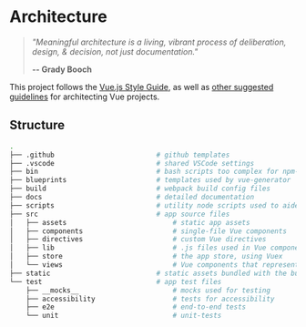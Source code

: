 # Architecture

> *"Meaningful architecture is a living, vibrant process of deliberation, design, & decision, not just documentation."*
>
> **-- Grady Booch**

This project follows the [Vue.js Style Guide](https://vuejs.org/v2/style-guide/), as well as [other suggested guidelines](https://itnext.io/how-to-structure-a-vue-js-project-29e4ddc1aeeb) for architecting Vue projects.

## Structure

```bash
.
├── .github                         # github templates
├── .vscode                         # shared VSCode settings
├── bin                             # bash scripts too complex for npm-scripts
├── blueprints                      # templates used by vue-generator
├── build                           # webpack build config files
├── docs                            # detailed documentation
├── scripts                         # utility node scripts used to aide development
├── src                             # app source files
│   ├── assets                          # static app assets
│   ├── components                      # single-file Vue components
│   ├── directives                      # custom Vue directives
│   ├── lib                             # .js files used in Vue components
│   ├── store                           # the app store, using Vuex
│   └── views                           # Vue components that represent a page-wrapper
├── static                          # static assets bundled with the built application
└── test                            # app test files
    ├── __mocks__                       # mocks used for testing
    ├── accessibility                   # tests for accessibility
    ├── e2e                             # end-to-end tests
    └── unit                            # unit-tests
```

<!-- tree -d -I node_modules -I coverage -L 2 --noreport -->
